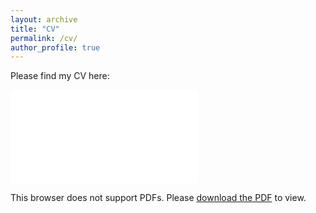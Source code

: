```yaml
---
layout: archive
title: "CV"
permalink: /cv/
author_profile: true
---
```


Please find my CV here:

<object data="../files/CV_.pdf" type="application/pdf" width="700px" height="700px">
    <embed src="../files/CV_.pdf">
        <p>This browser does not support PDFs. Please <a href="../files/CV_YAN Tonglin_.pdf">download the PDF</a> to view.</p>
    </embed>
</object>
